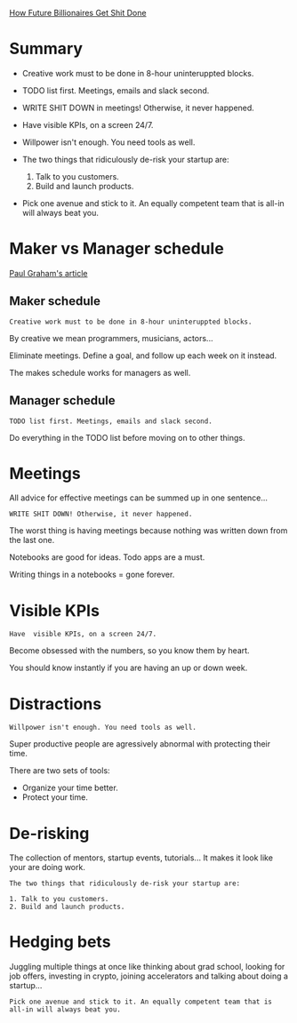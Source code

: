 [How Future Billionaires Get Shit Done](https://youtu.be/ephzgxgOjR0)

# Summary

-   Creative work must to be done in 8-hour uninteruppted blocks.
-   TODO list first. Meetings, emails and slack second.
-   WRITE SHIT DOWN in meetings! Otherwise, it never happened.
-   Have visible KPIs, on a screen 24/7.
-   Willpower isn't enough. You need tools as well.
-   The two things that ridiculously de-risk your startup are:

    1. Talk to you customers.
    2. Build and launch products.

-   Pick one avenue and stick to it. An equally competent team that is all-in will always beat you.

# Maker vs Manager schedule

[Paul Graham's article](http://www.paulgraham.com/makersschedule.html)

## Maker schedule

```
Creative work must to be done in 8-hour uninteruppted blocks.
```

By creative we mean programmers, musicians, actors...

Eliminate meetings. Define a goal, and follow up each week on it instead.

The makes schedule works for managers as well.

## Manager schedule

```
TODO list first. Meetings, emails and slack second.
```

Do everything in the TODO list before moving on to other things.

# Meetings

All advice for effective meetings can be summed up in one sentence...

```
WRITE SHIT DOWN! Otherwise, it never happened.
```

The worst thing is having meetings because nothing was written down from the last one.

Notebooks are good for ideas. Todo apps are a must.

Writing things in a notebooks = gone forever.

# Visible KPIs

```
Have  visible KPIs, on a screen 24/7.
```

Become obsessed with the numbers, so you know them by heart.

You should know instantly if you are having an up or down week.

# Distractions

```
Willpower isn't enough. You need tools as well.
```

Super productive people are agressively abnormal with protecting their time.

There are two sets of tools:

-   Organize your time better.
-   Protect your time.

# De-risking

The collection of mentors, startup events, tutorials... It makes it look like your are doing work.

```
The two things that ridiculously de-risk your startup are:

1. Talk to you customers.
2. Build and launch products.
```

# Hedging bets

Juggling multiple things at once like thinking about grad school, looking for job offers, investing in crypto, joining accelerators and talking about doing a startup...

```
Pick one avenue and stick to it. An equally competent team that is all-in will always beat you.
```
